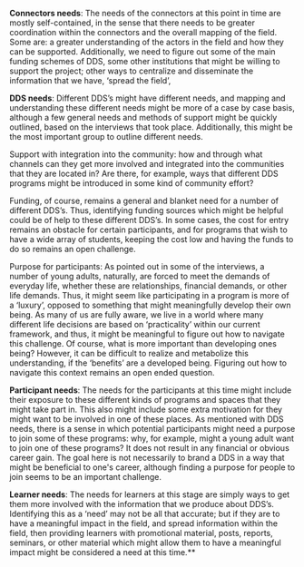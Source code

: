 
**Connectors needs**: The needs of the connectors at this point in time are mostly self-contained, in the sense that there needs to be greater coordination within the connectors and the overall mapping of the field. Some are: a greater understanding of the actors in the field and how they can be supported. Additionally, we need to figure out some of the main funding schemes of DDS, some other institutions that might be willing to support the project; other ways to centralize and disseminate the information that we have, ‘spread the field’, 

**DDS needs**: Different DDS’s might have different needs, and mapping and understanding these different needs might be more of a case by case basis, although a few general needs and methods of support might be quickly outlined, based on the interviews that took place. Additionally, this might be the most important group to outline different needs. 

Support with integration into the community: how and through what channels can they get more involved and integrated into the communities that they are located in? Are there, for example, ways that different DDS programs might be introduced in some kind of community effort? 


Funding, of course, remains a general and blanket need for a number of different DDS’s. Thus, identifying funding sources which might be helpful could be of help to these different DDS’s. In some cases, the cost for entry remains an obstacle for certain participants, and for programs that wish to have a wide array of students, keeping the cost low and having the funds to do so remains an open challenge. 
  
Purpose for participants: As pointed out in some of the interviews, a number of young adults, naturally, are forced to meet the demands of everyday life, whether these are relationships, financial demands, or other life demands. Thus, it might seem like participating in a program is more of a ‘luxury’, opposed to something that might meaningfully develop their own being. As many of us are fully aware, we live in a world where many different life decisions are based on ‘practicality’ within our current framework, and thus, it might be meaningful to figure out how to navigate this challenge. Of course, what is more important than developing ones being? However, it can be difficult to realize and metabolize this understanding, if the ‘benefits’ are a developed being. Figuring out how to navigate this context remains an open ended question. 

**Participant needs**: The needs for the participants at this time might include their exposure to these different kinds of programs and spaces that they might take part in. This also might include some extra motivation for they might want to be involved in one of these places. As mentioned with DDS needs, there is a sense in which potential participants might need a purpose to join some of these programs: why, for example, might a young adult want to join one of these programs? It does not result in any financial or obvious career gain. The goal here is not necessarily to brand a DDS in a way that might be beneficial to one's career, although finding a purpose for people to join seems to be an important challenge. 

**Learner needs**: The needs for learners at this stage are simply ways to get them more involved with the information that we produce about DDS’s. Identifying this as a ‘need’ may not be all that accurate; but if they are to have a meaningful impact in the field, and spread information within the field, then providing learners with promotional material, posts, reports, seminars, or other material which might allow them to have a meaningful impact might be considered a need at this time.**